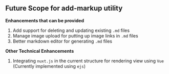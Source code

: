 ## Future Scope for add-markup utility

**Enhancements that can be provided**
1. Add support for deleting and updating existing `.md` files
2. Manage image upload for putting up image links in `.md` files
3. Better markdown editor for generating `.md` files

**Other Technical Enhancements**
1. Integrating `nuxt.js` in the current structure for rendering view using `Vue` (Currently implemented using `ejs`)